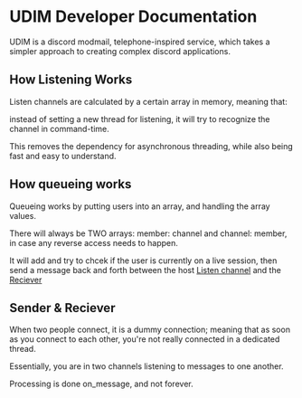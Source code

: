 # UDIM Developer Documentation

UDIM is a discord modmail, telephone-inspired service, which takes a simpler approach to creating complex discord applications.

## How Listening Works

Listen channels are calculated by a certain array in memory, meaning that:

instead of setting a new thread for listening, it will try to recognize the channel in command-time.

This removes the dependency for asynchronous threading, while also being fast and easy to understand.

##  How queueing works

Queueing works by putting users into an array, and handling the array values.

There will always be TWO arrays: member: channel and channel: member, in case any reverse access needs to happen.

It will add and try to chcek if the user is currently on a live session, then send a message back and forth between the host [Listen channel](#how-listening-works) and the [Reciever](#sender--reciever)

## Sender & Reciever

When two people connect, it is a dummy connection; meaning that as soon as you connect to each other, you're not really connected in a dedicated thread.

Essentially, you are in two channels listening to messages to one another.

Processing is done on_message, and not forever.

